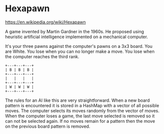 # Hexapawn

https://en.wikipedia.org/wiki/Hexapawn

A game invented by Martin Gardner in the 1960s.
He proposed using heuristic artificial intelligence
implemented on a mechanical computer.

It's your three pawns against the computer's pawns on a 3x3 board.
You are White.
You lose when you can no longer make a move.
You lose when the computer reaches the third rank.

```
+---+---+---+
| B | B | B |
+---+---+---+
|   |   |   |
+---+---+---+
| W | W | W |
+---+---+---+
```

The rules for an AI like this are very straightforward.
When a new board pattern is encountered it is stored in a HashMap with a vector of all possible moves.
The computer selects its moves randomly from the vector of moves.
When the computer loses a game, the last move selected is removed so it can not be selected again.
If no moves remain for a pattern then the move on the previous board pattern is removed.
